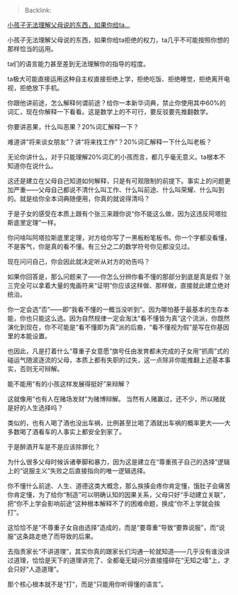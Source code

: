 > Backlink: 

[小孩子无法理解父母说的东西，如果你给ta…](https://www.zhihu.com/pin/1681776385193029632)

小孩子无法理解父母说的东西，如果你给ta拒绝的权力，ta几乎不可能按照你想的那样恰当的运用。

ta们的语言能力甚至差到无法理解你的指导的程度。

ta极大可能直接运用这种自主权直接拒绝上学，拒绝吃饭、拒绝睡觉，拒绝离开电视，拒绝放下手机。

你跟他讲前途，怎么解释何谓前途？给你一本新华词典，禁止你使用其中60%的词汇，现在你解释一下看看。这是数学上的不可行，要反驳要先推翻数学。

你要讲恶果，什么叫恶果？20%词汇解释一下？

难道讲“将来谈女朋友”？讲“将来找工作”？20%词汇解释一下什么叫老板？

无论你讲什么，对于只能理解20%词汇的小孩而言，都几乎毫无意义。ta根本不知道你在说什么。

这还是建立在父母自己知道如何解释，只是有可观限制的前提下。事实上的问题更加严重——父母自己都说不清什么叫工作、什么叫前途、什么叫荣耀、什么叫到的。就是给你全本词典随便用，你真的就说得清吗？

于是子女的感受在本质上跟有个张三来跟你说“你不能这么做，因为这违反阿塔拉斯底里定理”一样。

你问啥叫阿塔拉斯底里定理，对方给你写了一黑板粉笔板书。你一个字都没看懂，不是客气，你是真的看不懂。有三分之二的数学符号你见都没见过。

现在问问自己，你会因此就决定听从对方的劝告吗？

如果你回答是，那么问题来了——你怎么分辨你看不懂的那部分到底是真是假？张三完全可以拿着大量的鬼画符来“证明”你应该这样做、那样做，直接就此建立绝对统治。

你一定会选“否”——即“我看不懂的一概当没听到”。因为哪怕基于最基本的生存本能，你也只能这么选。因为自然规律一定会淘汰“看不懂皆为真”这个流派，你既然演化到现在，你不可能是“看不懂即为真”派的后裔，“看不懂视为假”是写在你基因里的本能设置。

也因此，凡是打着什么“尊重子女意愿”旗号任由发育都未完成的子女用“抓周”式的碰运气随波逐流的父母，本质上都有失职的过失，这一点除非你能推翻上述基本事实，否则无可辩解。

能不能用“有的小孩这样发展得挺好”来辩解？

这就像用“也有人在赌场发财”为赌博辩解。
当然有人赌赢过，还不少，所以赌就是好的人生选择吗？

类似的，也有人喝了酒也没出车祸，比例甚至比喝了酒就出车祸的概率更大——大多数喝了酒看车的人事实上都安全到家了。

于是醉酒开车是不是应该除罪化？

为什么很多父母时候诉诸拳脚和暴力，因为这是建立在“尊重孩子自己的选择”逻辑上的“说服主义”失败之后直接指向的唯一逻辑选择。

你不懂什么前途、人生、道德这类大概念，那么挨揍会疼你肯定懂，饿肚子会痛苦你肯定懂，为了给你“制造”可以明确认知的因果关系，父母只好“手动建立关联”，把“你不上学会影响前途“这种根本解释不了的困难命题，换成“你不上学就会挨打”。

这恰恰不是“不尊重子女自由选择”造成的，而是“要尊重”导致“要靠说服”，而“说服”这条路走绝了而导致的后果。

去指责家长“不讲道理”，其实你真的跟家长们沟通一轮就知道——几乎没有谁没讲过道理，恰恰是天下的道理讲完了、全都毫无疑问分直接撞碎在“无知之墙”上，才会只好“人造道理”。

那个核心根本就不是“打”，而是“只能用你听得懂的语言”。